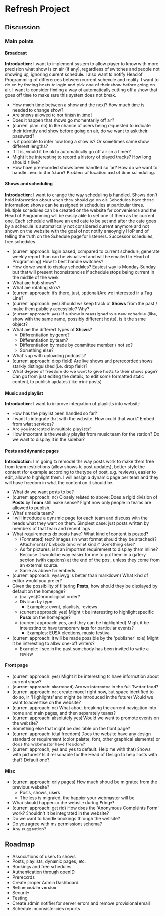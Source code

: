 # Refresh Project
## Discussion
### Main points
#### Broadcast
**Introduction:**  I want to implement system to allow player to know with more precision what show is on air (if any), regardless of switches and people not showing up, ignoring current schedule. I also want to notify Head of Programming of differences between current schedule and reality. I want to do so by forcing hosts to login and pick one of their show before going on air.
I want to consider finding a way of automatically cutting off a show that goes off time to make sure this system does not break.

- How much time between a show and the next? How much time is needed to change show?
- Are shows allowed to not finish in time?
- Does it happen that shows go momentarily off air?
- (current plan: no) In the chance of users being requested to indicate their identity and show before going on air, do we want to ask their password?
- Is it possible to infer how long a show is? Or sometimes same show different lengths?
- If it is, would it be ok to automatically go off air on a timer?
- Might it be interesting to record a history of played tracks? How long should it live?
- How have prerecorded shows been handled so far? How do we want to handle them in the future? Problem of location and of time scheduling.

#### Shows and scheduling
**Introduction**: I want to change the way scheduling is handled. Shows don't hold information about when they should go on air. Schedules have these information: shows can be assigned to schedules at particular times. Multiple schedules can be created on the website for convenience and the Head of Programming will be easily able to set one of them as the current one. Each schedule will have an end date to be set and after the date goes by a schedule is automatically not considered current anymore and not shown on the website with the goal of not notify annoyngly HoP and of telling the truth on the Schedule page for listeners. Successor schedules, free schedules

- (current approach: login based, compared to current schedule, generate weekly report than can be visualized and will be emailed to Head of Programming) How to best handle switches?
- How do we want to display schedules? Easiest way is Monday-Sunday but that will present inconsistencies if schedule stops being current in the middle of the week
- What are hub shows?
- What are rotating slots?
- (current approach: it's there, just, optional)Are we interested in a Tag Line?
- (current approach: yes) Should we keep track of **Shows** from the past / make them publicly accessible? Why?
- (current approach: yes) If a show is reassigned to a new schedule (like, show with the same name, possibly different hosts), is it the same object?
- What are the different types of **Shows**?
  - Differentiation by genre?
  - Differentiation by team?
  - Differentiation by made by committee member / not so?
  - Something else?
- What's up with uploading podcasts?
- (current approach: drop field) Are live shows and prerecorded shows starkly distinguished (i.e. drop field)?
- What degree of freedom do we want to give hosts to their shows page? Can go from just editing the details, to edit some formatted static content, to publish updates (like mini-posts)

#### Music and playlist
**Introduction**: I want to improve integration of playlists into website
- How has the playlist been handled so far?
- I want to integrate that with the website. How could that work? Embed from what services?
- Are you interested in multiple playlists?
- How important is the weekly playlist from music team for the station? Do we want to display it in the sidebar?

#### Posts and dynamic pages
**Introduction**:  I'm going to remodel the way posts work to make them free from team restrictions (allow shows to post updates), better style the content (for example according to the type of post, e.g. reviews), easier to edit, allow to highlight them.
I will  assign a dynamic page per team and they will have freedom in what the content on it should be.

- What do we want posts to be?
- (current approach: no) Closely related to above: Does a rigid division of **Posts** by **Team** still make sense? RIght now only people in teams are allowed to publish.
- What's media team?
- I will introduce a dynamic page for each team and discuss with the heads what they want on them. Simplest case: just posts written by members of that team and recent tags
- What requirements do posts have? What kind of content is posted?
  - (Formatted) text? Images (in what format should they be attached)? Attachments? Embeds (and what kind)? Something else?
  - As for pictures, is it an important requirement to display them inline? Because it would be way easier for me to put them in a gallery section (with captions) at the end of the post, unless they come from an external source.
  - Same as above for embeds
- (current approach: wysiwyg is better than markdown) What kind of editor would you prefer?
- Given the possibility of filtering **Posts**, how should they be displayed by default on the homepage?
  - (ca: yes)Chronological order?
  - Division by type
    - Examples: event, playlists, reviews
  - (current approach: yes) Might it be interesting to highlight specific **Posts** on the homepage?
  - (current approach: yes, and they can be highlighted) Might it be interesting to have temporary tags for particular events?
    - Examples: EUSA elections, music festival
- (current approach: it will be made possible by the 'publisher' role) Might it be interesting to allow one-off writers?
  - Example: I see in the past somebody has been invited to write a review

#### Front page
- (current approach: yes) Might it be interesting to have information about current show?
- (current approach: shortened) Are we interested in the full Twitter feed?
- (current approach: not create model right now, but space identified to do so, in 'Highlights' and might be introduced in the future) Would we want to advertise on the website?
- (current approach: no) What about breaking the current navigation into home and main pages, and then separately teams?
- (current approach: absolutely yes) Would we want to promote events on the website?
- Something else that might be desirable on the front page?
- (current approach: total freedom) Does the website have any design standard or requirement (color palette, font, other graphical elements) or does the webmaster have freedom?
- (current approach, yes and yes to default. Help me with that) Shows with pictures? Is it reasonable for the Head of Design to help hosts with that? Default one?

#### Misc
- (current approach: only pages) How much should be migrated from the previous website?
  - Posts, shows, users
  - The less is migrated, the happier your webmaster will be
- What should happen to the website during Fringe?
- (current approach: get rid) How does the 'Anonymous Complaints Form' work? Shouldn't it be integrated in the website?
- Do we want to handle bookings through the website?
- Do you agree with my permissions schema?
- Any suggestion?


## Roadmap
- Associations of users to shows
- Posts, playlists, dynamic pages, etc.
- Bookings and free schedules
- Authentication through openID
- Prerecords
- Create proper Admin Dashboard
- Refine mobile version
- Security
- Testing
- Create admin notifier for server errors and remove provisional email
- Schedule inconsistencies reports
